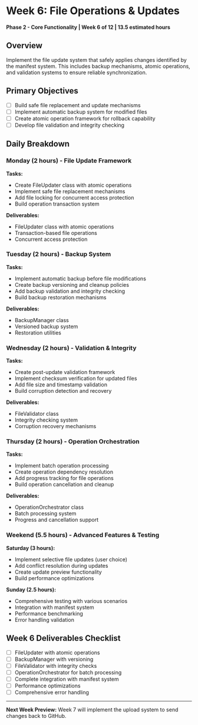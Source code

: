 # Week 6: File Operations & Updates
**Phase 2 - Core Functionality | Week 6 of 12 | 13.5 estimated hours**

## Overview
Implement the file update system that safely applies changes identified by the manifest system. This includes backup mechanisms, atomic operations, and validation systems to ensure reliable synchronization.

## Primary Objectives
- [ ] Build safe file replacement and update mechanisms
- [ ] Implement automatic backup system for modified files
- [ ] Create atomic operation framework for rollback capability
- [ ] Develop file validation and integrity checking

## Daily Breakdown

### Monday (2 hours) - File Update Framework
**Tasks:**
- Create FileUpdater class with atomic operations
- Implement safe file replacement mechanisms
- Add file locking for concurrent access protection
- Build operation transaction system

**Deliverables:**
- FileUpdater class with atomic operations
- Transaction-based file operations
- Concurrent access protection

### Tuesday (2 hours) - Backup System
**Tasks:**
- Implement automatic backup before file modifications
- Create backup versioning and cleanup policies
- Add backup validation and integrity checking
- Build backup restoration mechanisms

**Deliverables:**
- BackupManager class
- Versioned backup system
- Restoration utilities

### Wednesday (2 hours) - Validation & Integrity
**Tasks:**
- Create post-update validation framework
- Implement checksum verification for updated files
- Add file size and timestamp validation
- Build corruption detection and recovery

**Deliverables:**
- FileValidator class
- Integrity checking system
- Corruption recovery mechanisms

### Thursday (2 hours) - Operation Orchestration
**Tasks:**
- Implement batch operation processing
- Create operation dependency resolution
- Add progress tracking for file operations
- Build operation cancellation and cleanup

**Deliverables:**
- OperationOrchestrator class
- Batch processing system
- Progress and cancellation support

### Weekend (5.5 hours) - Advanced Features & Testing
**Saturday (3 hours):**
- Implement selective file updates (user choice)
- Add conflict resolution during updates
- Create update preview functionality
- Build performance optimizations

**Sunday (2.5 hours):**
- Comprehensive testing with various scenarios
- Integration with manifest system
- Performance benchmarking
- Error handling validation

## Week 6 Deliverables Checklist
- [ ] FileUpdater with atomic operations
- [ ] BackupManager with versioning
- [ ] FileValidator with integrity checks
- [ ] OperationOrchestrator for batch processing
- [ ] Complete integration with manifest system
- [ ] Performance optimizations
- [ ] Comprehensive error handling

---
**Next Week Preview:** Week 7 will implement the upload system to send changes back to GitHub.
